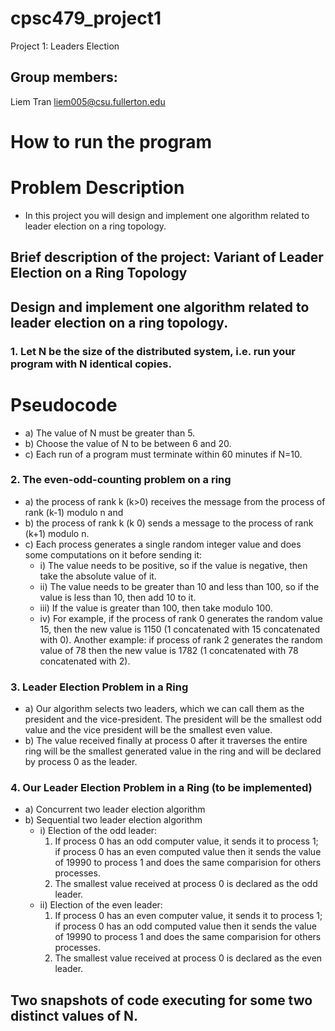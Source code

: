 # cpsc479_project1
Project 1: Leaders Election

## Group members:
Liem Tran
liem005@csu.fullerton.edu

# How to run the program


# Problem Description
- In this project you will design and implement one algorithm related to leader election on a ring topology.
## Brief description of the project: Variant of Leader Election on a Ring Topology
## Design and implement one algorithm related to leader election on a ring topology.
### 1. Let N be the size of the distributed system, i.e. run your program with N identical copies.
# Pseudocode
- a) The value of N must be greater than 5.
- b) Choose the value of N to be between 6 and 20.
- c) Each run of a program must terminate within 60 minutes if N=10.
### 2. The even-odd-counting problem on a ring
- a) the process of rank k (k>0) receives the message from the process of rank (k-1) modulo n and 
- b) the process of rank k (k 0) sends a message to the process of rank (k+1) modulo n.
- c) Each process generates a single random integer value and does some computations on it before sending it:
   - i) The value needs to be positive, so if the value is negative, then take the absolute value of it. 
   - ii) The value needs to be greater than 10 and less than 100, so if the value is less than 10, then add 10 to it.
   - iii) If the value is greater than 100, then take modulo 100. 
   - iv) For example, if the process of rank 0 generates the random value 15, then the new value is 1150 (1 concatenated with 15                  concatenated with 0). Another example: if process of rank 2 generates the random value of 78 then the new value is 1782 (1              concatenated with 78 concatenated with 2).
### 3. Leader Election Problem in a Ring
- a) Our algorithm selects two leaders, which we can call them as the president and the vice-president. The president will be the            smallest odd value and the vice president will be the smallest even value.
- b) The value received finally at process 0 after it traverses the entire ring will be the smallest generated value in the ring              and will be declared by process 0 as the leader.
### 4. Our Leader Election Problem in a Ring (to be implemented)
- a) Concurrent two leader election algorithm
- b) Sequential two leader election algorithm
   - i) Election of the odd leader:
      1) If process 0 has an odd computer value, it sends it to process 1; if process 0 has an even computed value then it                        sends the value of 19990 to process 1 and does the same comparision for others processes.
      2) The smallest value received at process 0 is declared as the odd leader.
   - ii) Election of the even leader:
      1) If process 0 has an even computer value, it sends it to process 1; if process 0 has an odd computed value then it                        sends the value of 19990 to process 1 and does the same comparision for others processes.
      2) The smallest value received at process 0 is declared as the even leader.
## Two snapshots of code executing for some two distinct values of N.     




